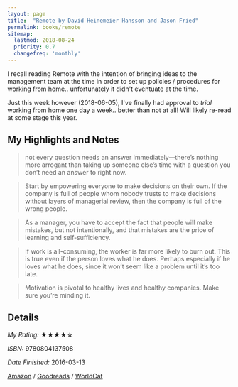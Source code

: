 ```yaml
---
layout: page
title:  "Remote by David Heinemeier Hansson and Jason Fried"
permalink: books/remote
sitemap:
  lastmod: 2018-08-24
  priority: 0.7
  changefreq: 'monthly'
---
```


I recall reading Remote with the intention of bringing ideas to the management team at the time in order to set up policies / procedures for working from home.. unfortunately it didn't eventuate at the time.

Just this week however (2018-06-05), I've finally had approval to *trial* working from home one day a week.. better than not at all! Will likely re-read at some stage this year.

## My Highlights and Notes

>not every question needs an answer immediately—there’s nothing more arrogant than taking up someone else’s time with a question you don’t need an answer to right now.

>Start by empowering everyone to make decisions on their own. If the company is full of people whom nobody trusts to make decisions without layers of managerial review, then the company is full of the wrong people.

>As a manager, you have to accept the fact that people will make mistakes, but not intentionally, and that mistakes are the price of learning and self-sufficiency.

>If work is all-consuming, the worker is far more likely to burn out. This is true even if the person loves what he does. Perhaps especially if he loves what he does, since it won’t seem like a problem until it’s too late.

>Motivation is pivotal to healthy lives and healthy companies. Make sure you’re minding it.



## Details

*My Rating:* ★★★★☆

*ISBN:* 9780804137508

*Date Finished:* 2016-03-13

[Amazon](https://www.amazon.com/dp/0804137501) / [Goodreads](https://www.goodreads.com/book/show/17316682) / [WorldCat](http://www.worldcat.org/oclc/827258381)
